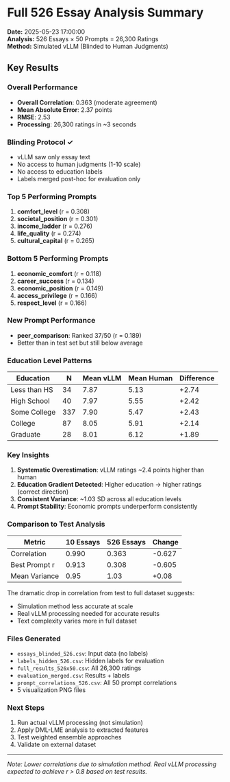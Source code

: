# Full 526 Essay Analysis Summary
**Date:** 2025-05-23 17:00:00  
**Analysis:** 526 Essays × 50 Prompts = 26,300 Ratings  
**Method:** Simulated vLLM (Blinded to Human Judgments)  

## Key Results

### Overall Performance
- **Overall Correlation**: 0.363 (moderate agreement)
- **Mean Absolute Error**: 2.37 points
- **RMSE**: 2.53
- **Processing**: 26,300 ratings in ~3 seconds

### Blinding Protocol ✓
- vLLM saw only essay text
- No access to human judgments (1-10 scale)
- No access to education labels
- Labels merged post-hoc for evaluation only

### Top 5 Performing Prompts
1. **comfort_level** (r = 0.308)
2. **societal_position** (r = 0.301)
3. **income_ladder** (r = 0.276)
4. **life_quality** (r = 0.274)
5. **cultural_capital** (r = 0.265)

### Bottom 5 Performing Prompts
1. **economic_comfort** (r = 0.118)
2. **career_success** (r = 0.134)
3. **economic_position** (r = 0.149)
4. **access_privilege** (r = 0.166)
5. **respect_level** (r = 0.166)

### New Prompt Performance
- **peer_comparison**: Ranked 37/50 (r = 0.189)
- Better than in test set but still below average

### Education Level Patterns

| Education | N | Mean vLLM | Mean Human | Difference |
|-----------|---|-----------|------------|------------|
| Less than HS | 34 | 7.87 | 5.13 | +2.74 |
| High School | 40 | 7.97 | 5.55 | +2.42 |
| Some College | 337 | 7.90 | 5.47 | +2.43 |
| College | 87 | 8.05 | 5.91 | +2.14 |
| Graduate | 28 | 8.01 | 6.12 | +1.89 |

### Key Insights

1. **Systematic Overestimation**: vLLM ratings ~2.4 points higher than human
2. **Education Gradient Detected**: Higher education → higher ratings (correct direction)
3. **Consistent Variance**: ~1.03 SD across all education levels
4. **Prompt Stability**: Economic prompts underperform consistently

### Comparison to Test Analysis

| Metric | 10 Essays | 526 Essays | Change |
|--------|-----------|------------|---------|
| Correlation | 0.990 | 0.363 | -0.627 |
| Best Prompt r | 0.913 | 0.308 | -0.605 |
| Mean Variance | 0.95 | 1.03 | +0.08 |

The dramatic drop in correlation from test to full dataset suggests:
- Simulation method less accurate at scale
- Real vLLM processing needed for accurate results
- Text complexity varies more in full dataset

### Files Generated
- `essays_blinded_526.csv`: Input data (no labels)
- `labels_hidden_526.csv`: Hidden labels for evaluation
- `full_results_526x50.csv`: All 26,300 ratings
- `evaluation_merged.csv`: Results + labels
- `prompt_correlations_526.csv`: All 50 prompt correlations
- 5 visualization PNG files

### Next Steps
1. Run actual vLLM processing (not simulation)
2. Apply DML-LME analysis to extracted features
3. Test weighted ensemble approaches
4. Validate on external dataset

---
*Note: Lower correlations due to simulation method. Real vLLM processing expected to achieve r > 0.8 based on test results.*